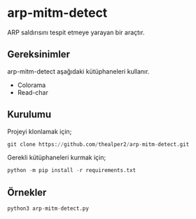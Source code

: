 # arp-mitm-detect

ARP saldırısını tespit etmeye yarayan bir araçtır.

## Gereksinimler

arp-mitm-detect aşağıdaki kütüphaneleri kullanır.

* Colorama
* Read-char

## Kurulumu

Projeyi klonlamak için;

```python
git clone https://github.com/thealper2/arp-mitm-detect.git
```
Gerekli kütüphaneleri kurmak için;

```python
python -m pip install -r requirements.txt
```

## Örnekler

```python
python3 arp-mitm-detect.py
```
